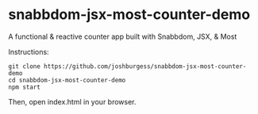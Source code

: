 # snabbdom-jsx-most-counter-demo
A functional &amp; reactive counter app built with Snabbdom, JSX, &amp; Most

Instructions:

```
git clone https://github.com/joshburgess/snabbdom-jsx-most-counter-demo
cd snabbdom-jsx-most-counter-demo
npm start
```
Then, open index.html in your browser.
